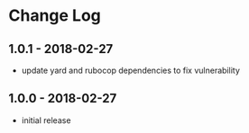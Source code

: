 # Change Log
## 1.0.1 - 2018-02-27
- update yard and rubocop dependencies to fix vulnerability
## 1.0.0 - 2018-02-27
- initial release
